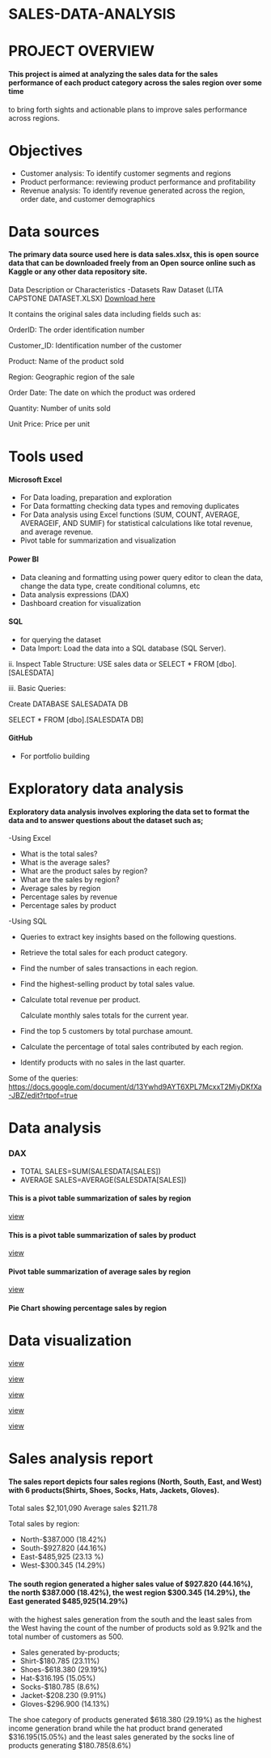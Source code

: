 # SALES-DATA-ANALYSIS


# PROJECT OVERVIEW
#### This project is aimed at analyzing the sales data for the sales performance of each product category across the sales region over some time
to bring forth sights and actionable plans to improve sales performance across regions.

# Objectives
- Customer analysis: To identify customer segments and regions
- Product performance: reviewing product performance and profitability
- Revenue analysis: To identify revenue generated across the region, order date, and customer demographics

# Data sources
#### The primary data source used here is data sales.xlsx, this is open source data that can be downloaded freely from an Open source online such as Kaggle or any other data repository site.

Data Description or Characteristics
-Datasets Raw Dataset (LITA CAPSTONE DATASET.XLSX) [Download here](https://drive.google.com/drive/u/0/home)

It contains the original sales data including fields such as:

OrderID: The order identification number

Customer_ID: Identification number of the customer

Product: Name of the product sold

Region: Geographic region of the sale

Order Date: The date on which the product was ordered

Quantity: Number of units sold

Unit Price: Price per unit


# Tools used
#### Microsoft Excel
- For Data loading, preparation and exploration
- For Data formatting checking data types and removing duplicates
- For Data analysis using Excel functions (SUM, COUNT, AVERAGE, AVERAGEIF, AND SUMIF) for statistical calculations like total revenue, and average revenue.
- Pivot table for summarization and visualization
#### Power BI
- Data cleaning and formatting using power query editor to clean the data, change the data type, create conditional columns, etc
- Data analysis expressions (DAX)
- Dashboard creation for visualization

#### SQL
- for querying the dataset
-  Data Import: Load the data into a SQL database (SQL Server).

ii. Inspect Table Structure: USE sales data or SELECT * FROM [dbo].[SALESDATA]

iii. Basic Queries:

Create DATABASE SALESADATA DB

SELECT * FROM [dbo].[SALESDATA DB]

#### GitHub
-  For portfolio building

 
# Exploratory data analysis
#### Exploratory data analysis involves exploring the data set to format the data and to answer questions about the dataset such as;
-Using Excel
- What is the total sales?
- What is the average sales?
- What are the product sales by region?
- What are the sales by region?
- Average sales by region
- Percentage sales by revenue
- Percentage sales by product

-Using SQL
- Queries to extract key insights based on the following questions.

- Retrieve the total sales for each product category.

- Find the number of sales transactions in each region.

- Find the highest-selling product by total sales value.

- Calculate total revenue per product.

  Calculate monthly sales totals for the current year.

- Find the top 5 customers by total purchase amount.

- Calculate the percentage of total sales contributed by each region.

- Identify products with no sales in the last quarter.

Some of the queries:
https://docs.google.com/document/d/13Ywhd9AYT6XPL7McxxT2MiyDKfXa-JBZ/edit?rtpof=true


# Data analysis
### DAX
- TOTAL SALES=SUM(SALESDATA[SALES])
- AVERAGE SALES=AVERAGE(SALESDATA[SALES])
  
#### This is a pivot table summarization of sales by region
[view](https://docs.google.com/document/d/1ppb0vHHpQTqRJUDUBScrhDn2BNmbYbGOc0jPyjKYtH0/edit?tab=t.0)

#### This is a pivot table summarization of sales by product
[view](https://docs.google.com/document/d/1rTwlzBoUtUNI2yEBwVoNMH4m8IlJmtzn/edit?rtpof=true)

#### Pivot table summarization of average sales by region
[view](https://docs.google.com/document/d/1ecsE20IdzHdjT2FInbWJuGfktagWScgM/edit)

#### Pie Chart showing percentage sales by region























# Data visualization
[view](https://docs.google.com/document/d/1qBLS2itzE4EnsFxr_Td4E4f7NKCX-dd4Cju_RYaH09U/edit?tab=t.0)

[view](https://docs.google.com/document/d/1-LIwrsLgcgAKSTNjbeWfPtwGHNdBeoE4/edit)

[view](https://docs.google.com/document/d/19DIqWHzh2jTCfEwtsChgV1xzPX_85wiU/edit)

[view](https://docs.google.com/document/d/1Jh4s5_fszsOky1k8ahT6YGtpAl6cHg8h/edit)

[view](https://docs.google.com/document/d/1YXypENyOv4MxA_hQi7YlRj9J1XvCOEXb/edit)


# Sales analysis report
#### The sales report depicts four sales regions (North, South, East, and West) with 6 products(Shirts, Shoes, Socks, Hats, Jackets, Gloves).
Total sales $2,101,090 
Average sales $211.78

Total sales by region: 
- North-$387.000 (18.42%)
- South-$927.820 (44.16%)
- East-$485,925 (23.13 %)
- West-$300.345 (14.29%)

#### The south region generated a higher sales value of $927.820 (44.16%), the north $387.000 (18.42%),  the west region $300.345 (14.29%), the East generated $485,925(14.29%)
with the highest sales generation  from the south and the least sales from the West having  the count of the number of products sold as 9.921k and the total number of customers as 500.

- Sales generated by-products;
- Shirt-$180.785 (23.11%)
- Shoes-$618.380 (29.19%)
- Hat-$316.195  (15.05%)
- Socks-$180.785 (8.6%)
- Jacket-$208.230 (9.91%)
- Gloves-$296.900 (14.13%)

The shoe category of products generated $618.380 (29.19%) as the highest income generation brand while  the hat product brand generated $316.195(15.05%) and the least sales generated by the socks line of products generating $180.785(8.6%)




















